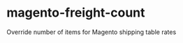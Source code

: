 magento-freight-count
=====================

Override number of items for Magento shipping table rates
